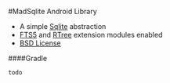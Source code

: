 
#MadSqlite Android Library

 * A simple [Sqlite](https://www.sqlite.org/) abstraction
 * [FTS5](https://sqlite.org/fts5.html) and [RTree](https://www.sqlite.org/rtree.html) extension modules enabled
 * [BSD License](https://github.com/manimaul/madsqlite-core/blob/master/LICENSE.md)

 ####Gradle
 ```
 todo
 ```